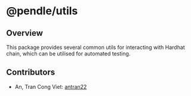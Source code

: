 # @pendle/utils

## Overview

This package provides several common utils for interacting with Hardhat chain, which can be utilised for automated testing.

## Contributors

- An, Tran Cong Viet: [antran22](https://github.com/antran22)
